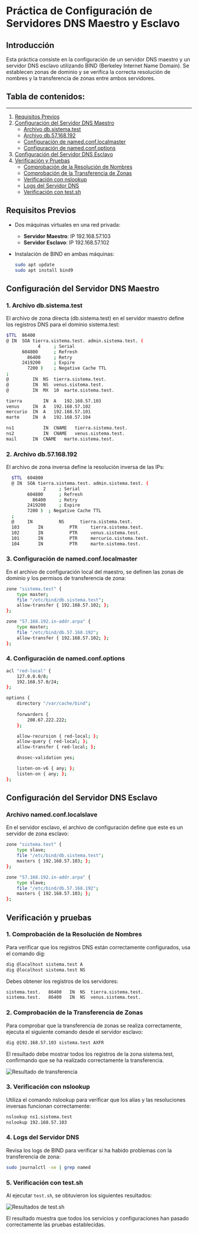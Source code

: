 # Práctica de Configuración de Servidores DNS Maestro y Esclavo

## Introducción

Esta práctica consiste en la configuración de un servidor DNS maestro y un servidor DNS esclavo utilizando BIND (Berkeley Internet Name Domain). Se establecen zonas de dominio y se verifica la correcta resolución de nombres y la transferencia de zonas entre ambos servidores.

## Tabla de contenidos:
---

1. [Requisitos Previos](#requisitos-previos)
2. [Configuración del Servidor DNS Maestro](#configuración-del-servidor-dns-maestro)
   - [Archivo db.sistema.test](#1-archivo-dbsistematest)
   - [Archivo db.57.168.192](#2-archivo-db57168192)
   - [Configuración de named.conf.localmaster](#3-configuración-de-namedconflocalmaster)
   - [Configuración de named.conf.options](#4-configuración-de-namedconfoptions)
3. [Configuración del Servidor DNS Esclavo](#configuración-del-servidor-dns-esclavo)
4. [Verificación y Pruebas](#verificación-y-pruebas)
   - [Comprobación de la Resolución de Nombres](#1-comprobación-de-la-resolucion-de-nombres)
   - [Comprobación de la Transferencia de Zonas](#2-comprobación-de-la-transferencia-de-zonas)
   - [Verificación con nslookup](#3-verificación-con-nslookup)
   - [Logs del Servidor DNS](#4-logs-del-servidor-dns)
   - [Verificación con test.sh](#5-verificación-con-testsh)

## Requisitos Previos

- Dos máquinas virtuales en una red privada:
  - **Servidor Maestro**: IP 192.168.57.103
  - **Servidor Esclavo**: IP 192.168.57.102

- Instalación de BIND en ambas máquinas:
  ```bash
  sudo apt update
  sudo apt install bind9

## Configuración del Servidor DNS Maestro
### 1. Archivo db.sistema.test
El archivo de zona directa (db.sistema.test) en el servidor maestro define los registros DNS para el dominio sistema.test:
  ```bash
  $TTL	86400
  @	IN	SOA	tierra.sistema.test. admin.sistema.test. (
              4		; Serial
        604800		; Refresh
          86400		; Retry
        2419200		; Expire
          7200 )	; Negative Cache TTL
  ;
  @			IN	NS	tierra.sistema.test.
  @			IN 	NS 	venus.sistema.test.
  @			IN	MX	10	marte.sistema.test.

  tierra		IN	A	192.168.57.103
  venus		IN	A	192.168.57.102
  mercurio	IN	A	192.168.57.101
  marte		IN	A	192.168.57.104

  ns1			IN 	CNAME	tierra.sistema.test.
  ns2			IN 	CNAME	venus.sistema.test.
  mail		IN 	CNAME  	marte.sistema.test.
  ```

### 2. Archivo db.57.168.192
El archivo de zona inversa define la resolución inversa de las IPs:
```bash
  $TTL	604800
  @	IN	SOA	tierra.sistema.test. admin.sistema.test. (
              2		; Serial
        604800		; Refresh
          86400		; Retry
        2419200		; Expire
        7200 )	; Negative Cache TTL
  ;
  @		IN			NS		tierra.sistema.test.
  103		IN			PTR		tierra.sistema.test.
  102		IN			PTR		venus.sistema.test.
  101		IN			PTR		mercurio.sistema.test.
  104		IN			PTR		marte.sistema.test.
  ```

### 3. Configuración de named.conf.localmaster
En el archivo de configuración local del maestro, se definen las zonas de dominio y los permisos de transferencia de zona:
```bash
zone "sistema.test" {
    type master;
    file "/etc/bind/db.sistema.test";
    allow-transfer { 192.168.57.102; };
};

zone "57.168.192.in-addr.arpa" {
    type master;
    file "/etc/bind/db.57.168.192";
    allow-transfer { 192.168.57.102; };
};
```

### 4. Configuración de named.conf.options
```bash
acl "red-local" {
    127.0.0.0/8;
    192.168.57.0/24;
};

options {
	directory "/var/cache/bind";
	
	forwarders {
        208.67.222.222;
    };

	allow-recursion { red-local; };
	allow-query { red-local; };
	allow-transfer { red-local; };

	dnssec-validation yes;

	listen-on-v6 { any; };
	listen-on { any; };
};
```

## Configuración del Servidor DNS Esclavo
### Archivo named.conf.localslave
En el servidor esclavo, el archivo de configuración define que este es un servidor de zona esclavo:
```bash
zone "sistema.test" {
    type slave;
    file "/etc/bind/db.sistema.test";
    masters { 192.168.57.103; };
};

zone "57.168.192.in-addr.arpa" {
    type slave;
    file "/etc/bind/db.57.168.192";
    masters { 192.168.57.103; };
};
```

## Verificación y pruebas
### 1. Comprobación de la Resolución de Nombres
Para verificar que los registros DNS están correctamente configurados, usa el comando dig:
```bash
dig @localhost sistema.test A
dig @localhost sistema.test NS
```

Debes obtener los registros de los servidores:
```bash
sistema.test.   86400   IN  NS  tierra.sistema.test.
sistema.test.   86400   IN  NS  venus.sistema.test.
```

### 2. Comprobación de la Transferencia de Zonas
Para comprobar que la transferencia de zonas se realiza correctamente, ejecuta el siguiente comando desde el servidor esclavo:
```bash
dig @192.168.57.103 sistema.test AXFR
```

El resultado debe mostrar todos los registros de la zona sistema.test, confirmando que se ha realizado correctamente la transferencia.

![Resultado de transferencia](./img/AXFR-result.png)

### 3. Verificación con nslookup
Utiliza el comando nslookup para verificar que los alias y las resoluciones inversas funcionan correctamente:
```bash
nslookup ns1.sistema.test
nslookup 192.168.57.103
```

### 4. Logs del Servidor DNS
Revisa los logs de BIND para verificar si ha habido problemas con la transferencia de zona:
```bash
sudo journalctl -xe | grep named
```

### 5. Verificación con test.sh
Al ejecutar `test.sh`, se obtuvieron los siguientes resultados:

![Resultados de test.sh](./img//test-result.png)

El resultado muestra que todos los servicios y configuraciones han pasado correctamente las pruebas establecidas.
